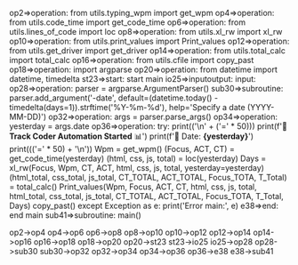 op2=>operation: from utils.typing_wpm import get_wpm
op4=>operation: from utils.code_time import get_code_time
op6=>operation: from utils.lines_of_code import loc
op8=>operation: from utils.xl_rw import xl_rw
op10=>operation: from utils.print_values import Print_values
op12=>operation: from utils.get_driver import get_driver
op14=>operation: from utils.total_calc import total_calc
op16=>operation: from utils.cfile import copy_past
op18=>operation: import argparse
op20=>operation: from datetime import datetime, timedelta
st23=>start: start main
io25=>inputoutput: input: 
op28=>operation: parser = argparse.ArgumentParser()
sub30=>subroutine: parser.add_argument('-date', default=(datetime.today() - timedelta(days=1)).strftime('%Y-%m-%d'), help='Specify a date (YYYY-MM-DD)')
op32=>operation: args = parser.parse_args()
op34=>operation: yesterday = args.date
op36=>operation: try:
    print(('\n' + ('=' * 50)))
    print(f'🚀 **Track Coder Automation Started** 📊')
    print(f'📅 Date: **{yesterday}**')
    print((('=' * 50) + '\n'))
    Wpm = get_wpm()
    (Focus, ACT, CT) = get_code_time(yesterday)
    (html, css, js, total) = loc(yesterday)
    Days = xl_rw(Focus, Wpm, CT, ACT, html, css, js, total, yesterday=yesterday)
    (html_total, css_total, js_total, CT_TOTAL, ACT_TOTAL, Focus_TOTA, T_Total) = total_calc()
    Print_values(Wpm, Focus, ACT, CT, html, css, js, total, html_total, css_total, js_total, CT_TOTAL, ACT_TOTAL, Focus_TOTA, T_Total, Days)
    copy_past()
except Exception as e:
    print('Error main:', e)
e38=>end: end main
sub41=>subroutine: main()

op2->op4
op4->op6
op6->op8
op8->op10
op10->op12
op12->op14
op14->op16
op16->op18
op18->op20
op20->st23
st23->io25
io25->op28
op28->sub30
sub30->op32
op32->op34
op34->op36
op36->e38
e38->sub41

